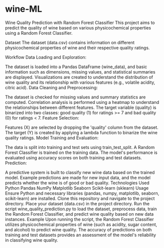 # wine-ML
Wine Quality Prediction with Random Forest Classifier
This project aims to predict the quality of wine based on various physicochemical properties using a Random Forest Classifier.

Dataset
The dataset (data.csv) contains information on different physicochemical properties of wine and their respective quality ratings.

Workflow
Data Loading and Exploration:

The dataset is loaded into a Pandas DataFrame (wine_data), and basic information such as dimensions, missing values, and statistical summaries are displayed.
Visualizations are created to understand the distribution of wine quality and its relationship with various features (e.g., volatile acidity, citric acid).
Data Cleaning and Preprocessing:

The dataset is checked for missing values and summary statistics are computed.
Correlation analysis is performed using a heatmap to understand the relationships between different features.
The target variable (quality) is binarized into two classes: good quality (1) for ratings >= 7 and bad quality (0) for ratings < 7.
Feature Selection:

Features (X) are selected by dropping the 'quality' column from the dataset.
The target (Y) is created by applying a lambda function to binarize the wine quality ratings.
Model Training and Evaluation:

The data is split into training and test sets using train_test_split.
A Random Forest Classifier is trained on the training data.
The model's performance is evaluated using accuracy scores on both training and test datasets.
Prediction:

A predictive system is built to classify new wine data based on the trained model.
Example predictions are made for new input data, and the model predicts whether the wine is of good or bad quality.
Technologies Used
Python
Pandas
NumPy
Matplotlib
Seaborn
Scikit-learn (sklearn)
Usage
Ensure Python and necessary libraries (pandas, numpy, matplotlib, seaborn, scikit-learn) are installed.
Clone this repository and navigate to the project directory.
Place your dataset (data.csv) in the project directory.
Run the script wine_quality_prediction.py to load the dataset, preprocess data, train the Random Forest Classifier, and predict wine quality based on new data instances.
Example
Upon running the script, the Random Forest Classifier utilizes physicochemical properties of wine (such as acidity, sugar content, and alcohol) to predict wine quality. The accuracy of predictions on both training and test datasets provides an assessment of the model's reliability in classifying wine quality.

